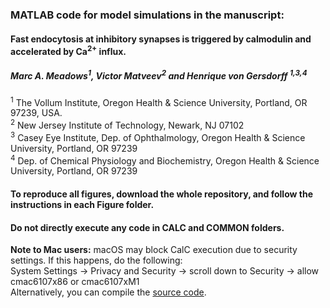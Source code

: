 ###  MATLAB code for model simulations in the manuscript: 
#### Fast endocytosis at inhibitory synapses is triggered by calmodulin and accelerated by Ca<sup>2+</sup> influx. <br>
##### Marc A. Meadows<sup>1</sup>, Victor Matveev<sup>2</sup> and Henrique von Gersdorff <sup>1,3,4</sup><br>
<sup>1</sup> The Vollum Institute, Oregon Health & Science University, Portland, OR 97239, USA. <br>
<sup>2</sup> New Jersey Institute of Technology, Newark, NJ 07102 <br>
<sup>3</sup> Casey Eye Institute, Dep. of Ophthalmology, Oregon Health & Science University, Portland, OR 97239 <br>
<sup>4</sup> Dep. of Chemical Physiology and Biochemistry, Oregon Health & Science University, Portland, OR 97239 <br>

#### To reproduce all figures, download the whole repository, and follow the instructions in each Figure folder. <br>
#### Do not directly execute any code in CALC and COMMON folders.

**Note to Mac users:** macOS may block CalC execution due to security settings. If this happens, do the following:<br>
System Settings &#8594; Privacy and Security &#8594; scroll down to Security &#8594; allow cmac6107x86 or cmac6107xM1<br>
Alternatively, you can compile the [source code](https://github.com/mvvik/CalC-simple-buffer).
